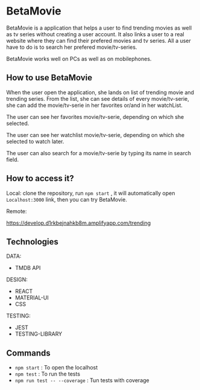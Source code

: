 # BetaMovie

BetaMovie is a application that helps a user to find trending movies as well as tv series without creating a user account. It also links a user to a real website where they can find their prefered movies and tv series. All a user have to do is to search her prefered movie/tv-series.

BetaMovie works well on PCs as well as on mobilephones.

## How to use BetaMovie

When the user open the application, she lands on list of trending movie and trending series. From the list, she can see details of every movie/tv-serie, she can add the movie/tv-serie in her favorites or/and in her watchList.

The user can see her favorites movie/tv-serie, depending on which she selected.

The user can see her watchlist movie/tv-serie, depending on which she selected to watch later.

The user can also search for a movie/tv-serie by typing its name in search field.

## How to access it?

Local:
clone the repository, run `npm start` , it will automatically open `Localhost:3000` link, then you can try BetaMovie.

Remote:

https://develop.d1rkbejnahkb8m.amplifyapp.com/trending 

## Technologies

DATA:

- TMDB API

DESIGN:

- REACT
- MATERIAL-UI
- CSS

TESTING:

- JEST
- TESTING-LIBRARY

## Commands

- `npm start` : To open the localhost
- `npm test` : To run the tests
- `npm run test -- --coverage` : Tun tests with coverage
